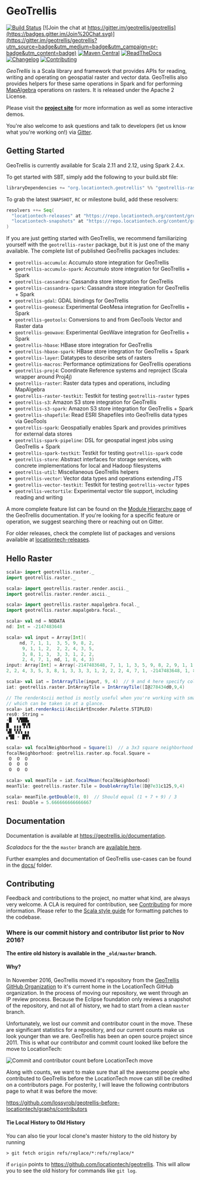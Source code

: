 # GeoTrellis

[![Build Status](https://api.travis-ci.org/locationtech/geotrellis.svg?branch=master)](http://travis-ci.org/locationtech/geotrellis) [![Join the chat at https://gitter.im/geotrellis/geotrellis](https://badges.gitter.im/Join%20Chat.svg)](https://gitter.im/geotrellis/geotrellis?utm_source=badge&utm_medium=badge&utm_campaign=pr-badge&utm_content=badge)
[![Maven Central](https://img.shields.io/maven-metadata/v/http/central.maven.org/maven2/org/locationtech/geotrellis/geotrellis-spark_2.11/maven-metadata.xml.svg)](http://search.maven.org/#search%7Cga%7C1%7Corg.locationtech.geotrellis)
[![ReadTheDocs](https://readthedocs.org/projects/geotrellis/badge/?version=latest)](http://geotrellis.readthedocs.io/en/latest/)
[![Changelog](https://img.shields.io/badge/changelog-v1.2.0-brightgreen.svg)](https://geotrellis.readthedocs.io/en/latest/CHANGELOG.html)
[![Contributing](https://img.shields.io/badge/contributing-see%20conditions-brightgreen.svg)](https://github.com/locationtech/geotrellis/blob/master/docs/CONTRIBUTING.rst)

_GeoTrellis_ is a Scala library and framework that provides
APIs for reading, writing and operating on geospatial
raster and vector data. GeoTrellis also provides helpers
for these same operations in Spark and for performing
[MapAlgebra](https://en.wikipedia.org/wiki/Map_algebra)
operations on rasters. It is released under the Apache 2 License.

Please visit the **[project site](http://geotrellis.io)**
for more information as well as some interactive demos.

You're also welcome to ask questions and talk to developers
(let us know what you're working on!) via [Gitter](https://gitter.im/geotrellis/geotrellis).

## Getting Started

GeoTrellis is currently available for Scala 2.11 and 2.12, using Spark 2.4.x.

To get started with SBT, simply add the following to your build.sbt file:

```scala
libraryDependencies += "org.locationtech.geotrellis" %% "geotrellis-raster" % "3.0.0"
```

To grab the latest `SNAPSHOT`, `RC` or milestone build, add these resolvers:

```scala
resolvers ++= Seq(
  "locationtech-releases" at "https://repo.locationtech.org/content/groups/releases",
  "locationtech-snapshots" at "https://repo.locationtech.org/content/groups/snapshots"
)
```

If you are just getting started with GeoTrellis, we recommend familiarizing yourself with the
`geotrellis-raster` package, but it is just one of the many available. The complete list
of published GeoTrellis packages includes:

- `geotrellis-accumulo`: Accumulo store integration for GeoTrellis
- `geotrellis-accumulo-spark`: Accumulo store integration for GeoTrellis + Spark
- `geotrellis-cassandra`: Cassandra store integration for GeoTrellis
- `geotrellis-cassandra-spark`: Cassandra store integration for GeoTrellis + Spark
- `geotrellis-gdal`: GDAL bindings for GeoTrellis
- `geotrellis-geomesa`: Experimental GeoMesa integration for GeoTrellis + Spark
- `geotrellis-geotools`: Conversions to and from GeoTools Vector and Raster data
- `geotrellis-geowave`: Experimental GeoWave integration for GeoTrellis + Spark
- `geotrellis-hbase`: HBase store integration for GeoTrellis
- `geotrellis-hbase-spark`: HBase store integration for GeoTrellis + Spark
- `geotrellis-layer`: Datatypes to describe sets of rasters
- `geotrellis-macros`: Performance optimizations for GeoTrellis operations
- `geotrellis-proj4`: Coordinate Reference systems and reproject (Scala wrapper around Proj4j)
- `geotrellis-raster`: Raster data types and operations, including MapAlgebra
- `geotrellis-raster-testkit`: Testkit for testing `geotrellis-raster` types
- `geotrellis-s3`: Amazon S3 store integration for GeoTrellis
- `geotrellis-s3-spark`: Amazon S3 store integration for GeoTrellis + Spark
- `geotrellis-shapefile`: Read ESRI Shapefiles into GeoTrellis data types via GeoTools
- `geotrellis-spark`: Geospatially enables Spark and provides primitives for external data stores
- `geotrellis-spark-pipeline`: DSL for geospatial ingest jobs using GeoTrellis + Spark
- `geotrellis-spark-testkit`: Testkit for testing `geotrellis-spark` code
- `geotrellis-store`: Abstract interfaces for storage services, with concrete implementations for local and Hadoop filesystems
- `geotrellis-util`: Miscellaneous GeoTrellis helpers
- `geotrellis-vector`: Vector data types and operations extending JTS
- `geotrellis-vector-testkit`: Testkit for testing `geotrellis-vector` types
- `geotrellis-vectortile`: Experimental vector tile support, including reading and writing

A more complete feature list can be found on the [Module Hierarchy page](https://geotrellis.readthedocs.io/en/latest/guide/module-hierarchy.html) of the GeoTrellis documentation. If you're looking for a specific feature or
operation, we suggest searching there or reaching out on Gitter.

For older releases, check the complete list of packages and versions
available at [locationtech-releases](https://repo.locationtech.org/#view-repositories;geotrellis-releases~browsestorage).

## Hello Raster

```scala
scala> import geotrellis.raster._
import geotrellis.raster._

scala> import geotrellis.raster.render.ascii._
import geotrellis.raster.render.ascii._

scala> import geotrellis.raster.mapalgebra.focal._
import geotrellis.raster.mapalgebra.focal._

scala> val nd = NODATA
nd: Int = -2147483648

scala> val input = Array[Int](
     nd, 7, 1, 1,  3, 5, 9, 8, 2,
      9, 1, 1, 2,  2, 2, 4, 3, 5,
      3, 8, 1, 3,  3, 3, 1, 2, 2,
      2, 4, 7, 1, nd, 1, 8, 4, 3)
input: Array[Int] = Array(-2147483648, 7, 1, 1, 3, 5, 9, 8, 2, 9, 1, 1, 2,
2, 2, 4, 3, 5, 3, 8, 1, 3, 3, 3, 1, 2, 2, 2, 4, 7, 1, -2147483648, 1, 8, 4, 3)

scala> val iat = IntArrayTile(input, 9, 4)  // 9 and 4 here specify columns and rows
iat: geotrellis.raster.IntArrayTile = IntArrayTile([I@278434d0,9,4)

// The renderAscii method is mostly useful when you're working with small tiles
// which can be taken in at a glance.
scala> iat.renderAscii(AsciiArtEncoder.Palette.STIPLED)
res0: String =
∘█  ▚▜██▖
█  ▖▖▖▜▚▜
▚█ ▚▚▚ ▖▖
▖▜█ ∘ █▜▚

scala> val focalNeighborhood = Square(1)  // a 3x3 square neighborhood
focalNeighborhood: geotrellis.raster.op.focal.Square =
 O  O  O
 O  O  O
 O  O  O

scala> val meanTile = iat.focalMean(focalNeighborhood)
meanTile: geotrellis.raster.Tile = DoubleArrayTile([D@7e31c125,9,4)

scala> meanTile.getDouble(0, 0)  // Should equal (1 + 7 + 9) / 3
res1: Double = 5.666666666666667
```

## Documentation

Documentation is available at https://geotrellis.io/documentation.

_Scaladocs_ for the the `master` branch are
[available here](http://geotrellis.github.com/scaladocs/latest/#geotrellis.package).

Further examples and documentation of GeoTrellis use-cases can be found in the [docs/](./docs) folder.

## Contributing

Feedback and contributions to the project, no matter what kind, are always
very welcome. A CLA is required for contribution, see
[Contributing](http://geotrellis.readthedocs.io/en/latest/CONTRIBUTING.html)
for more information. Please refer to the [Scala style
guide](http://docs.scala-lang.org/style/) for formatting patches to the
codebase.

### Where is our commit history and contributor list prior to Nov 2016?

**The entire old history is available in the `_old/master` branch.**

#### Why?

In November 2016, GeoTrellis moved it's repository from the
[GeoTrellis GitHub Organization](https://github.com/geotrellis) to it's current
home in the LocationTech GitHub organization.
In the process of moving our repository, we went through an IP review process.
Because the Eclipse foundation only reviews a snapshot of the repository, and
not all of history, we had to start from a clean `master` branch.

Unfortunately, we lost our commit and contributor count in the move.
These are significant statistics for a repository,
and our current counts make us look younger than we are.
GeoTrellis has been an open source project since 2011.
This is what our contributor and commit count looked like
before the move to LocationTech:

![Commit and contributor count before LocationTech move](docs/img/contributor-and-commit-count-pre-locationtech.png)

Along with counts, we want to make sure that all the awesome people
who contributed to GeoTrellis before the LocationTech move can
still be credited on a contributors page. For posterity, I will
leave the following contributors page to what it was before the move:

https://github.com/lossyrob/geotrellis-before-locationtech/graphs/contributors

#### Tie Local History to Old History

You can also tie your local clone's master history to the old history by running

```console
> git fetch origin refs/replace/*:refs/replace/*
```

if `origin` points to https://github.com/locationtech/geotrellis.
This will allow you to see the old history for commands like `git log`.
